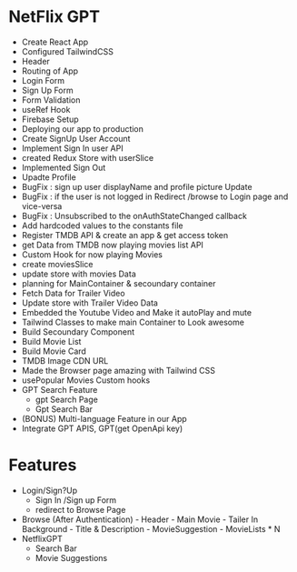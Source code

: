 # NetFlix GPT

- Create React App
- Configured TailwindCSS
- Header
- Routing of App
- Login Form 
- Sign Up Form
- Form Validation
- useRef Hook
- Firebase Setup
- Deploying our app to production
- Create SignUp User Account
- Implement Sign In user API
- created Redux Store with userSlice
- Implemented Sign Out
- Upadte Profile 
- BugFix : sign up user displayName and profile picture Update
- BugFix : if the user is not logged in Redirect /browse to Login page and vice-versa
- BugFix : Unsubscribed to the onAuthStateChanged callback
- Add hardcoded values to the constants file
- Register TMDB API & create an app & get access token 
- get Data from TMDB now playing movies list API
- Custom Hook for now playing Movies 
- create moviesSlice
- update store with movies Data
- planning for MainContainer & secoundary container
- Fetch Data for Trailer Video
- Update store with Trailer Video Data
- Embedded the Youtube Video and Make it autoPlay and mute
- Tailwind Classes to make main Container to Look awesome 
- Build Secoundary Component
- Build Movie List 
- Build Movie Card
- TMDB Image CDN URL
- Made the Browser page amazing with Tailwind CSS
- usePopular Movies Custom hooks
- GPT Search Feature
   - gpt Search Page
   - Gpt Search Bar
- (BONUS) Multi-language Feature in our App 
- Integrate GPT APIS, GPT(get OpenApi key)


# Features
- Login/Sign?Up
   - Sign In /Sign up Form
   - redirect to Browse Page
- Browse (After Authentication)
      - Header
      - Main Movie
          - Tailer In Background
          - Title & Description
          - MovieSuggestion
             - MovieLists * N
- NetflixGPT
     - Search Bar
     - Movie Suggestions
